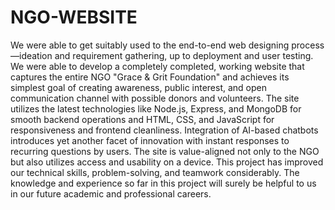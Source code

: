 # NGO-WEBSITE
We were able to get suitably used to the end-to-end web designing process—ideation and requirement gathering, up to deployment and user testing. We were able to develop a completely completed, working website that captures the entire NGO "Grace & Grit Foundation" and achieves its simplest goal of creating awareness, public interest, and open communication channel with possible donors and volunteers.
The site utilizes the latest technologies like Node.js, Express, and MongoDB for smooth backend operations and HTML, CSS, and JavaScript for responsiveness and frontend cleanliness. Integration of AI-based chatbots introduces yet another facet of innovation with instant responses to recurring questions by users. The site is value-aligned not only to the NGO but also utilizes access and usability on a device.
This project has improved our technical skills, problem-solving, and teamwork considerably. The knowledge and experience so far in this project will surely be helpful to us in our future academic and professional careers.

